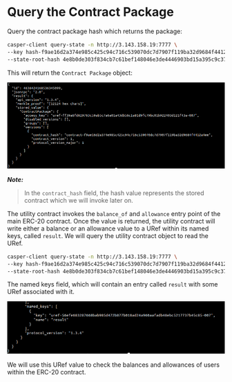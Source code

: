 # Query the Contract Package

Query the contract package hash which returns the package:

```bash
casper-client query-state -n http://3.143.158.19:7777 \
--key hash-f9ae16d2a374e985c425c94c716c539070dc7d7907f119ba32d9684f4412a4ee \
--state-root-hash 4e8b0de303f834cb7c61bef148046e3de4446903bd15a395c9c37a6d96efe8c6
```

This will return the `Contract Package` object:

<img src="/static/image/tutorials/erc-20/contract-pkg.png" width="800"/>

**_Note:_**

> In the `contract_hash` field, the hash value represents the stored contract which we will invoke later on.

The utility contract invokes the `balance_of` and `allowance` entry point of the main ERC-20 contract. Once the value is returned, the utility contract will write either a balance or an allowance value to a URef within its named keys, called `result`. We will query the utility contract object to read the URef.

```bash
casper-client query-state -n http://3.143.158.19:7777 \
--key hash-f9ae16d2a374e985c425c94c716c539070dc7d7907f119ba32d9684f4412a4ee \
--state-root-hash 4e8b0de303f834cb7c61bef148046e3de4446903bd15a395c9c37a6d96efe8c6
```

The named keys field, which will contain an entry called `result` with some URef associated with it.

<img src="/static/image/tutorials/erc-20/uref.png" width="800"/>

We will use this URef value to check the balances and allowances of users within the ERC-20 contract.
